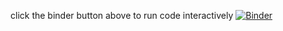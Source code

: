 click the binder button above to run code interactively
[![Binder](http://mybinder.org/badge.svg)](http://mybinder.org:/repo/sad-/hierarchical-tree-estimation)
